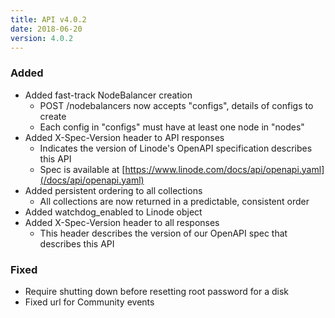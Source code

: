 ```yaml
---
title: API v4.0.2
date: 2018-06-20
version: 4.0.2
---
```


### Added

* Added fast-track NodeBalancer creation
  * POST /nodebalancers now accepts "configs", details of configs to create
  * Each config in "configs" must have at least one node in "nodes"
* Added X-Spec-Version header to API responses
  * Indicates the version of Linode's OpenAPI specification describes this API
  * Spec is available at [https://www.linode.com/docs/api/openapi.yaml](/docs/api/openapi.yaml)
* Added persistent ordering to all collections
  * All collections are now returned in a predictable, consistent order
* Added watchdog\_enabled to Linode object
* Added X-Spec-Version header to all responses
  * This header describes the version of our OpenAPI spec that describes this API

### Fixed

* Require shutting down before resetting root password for a disk
* Fixed url for Community events
